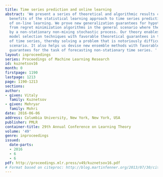 ```yaml
---
title: Time series prediction and online learning
abstract: 'We present a series of theoretical and algorithmic results combining the
  benefits of the statistical learning approach to time series prediction with that
  of on-line learning. We prove new generalization guarantees for hypotheses derived
  from regret minimization algorithms in the general scenario where the data is generated
  by a non-stationary non-mixing stochastic process. Our theory enables us to derive
  model selection techniques with favorable theoretical guarantees in the scenario
  of time series, thereby solving a problem that is notoriously difficult in that
  scenario. It also helps us devise new ensemble methods with favorable theoretical
  guarantees for the task of forecasting non-stationary time series. '
layout: inproceedings
series: Proceedings of Machine Learning Research
id: kuznetsov16
month: 0
firstpage: 1190
lastpage: 1213
page: 1190-1213
sections: 
author:
- given: Vitaly
  family: Kuznetsov
- given: Mehryar
  family: Mohri
date: 2016-06-06
address: Columbia University, New York, New York, USA
publisher: PMLR
container-title: 29th Annual Conference on Learning Theory
volume: '49'
genre: inproceedings
issued:
  date-parts:
  - 2016
  - 6
  - 6
pdf: http://proceedings.mlr.press/v49/kuznetsov16.pdf
# Format based on citeproc: http://blog.martinfenner.org/2013/07/30/citeproc-yaml-for-bibliographies/
---
```

